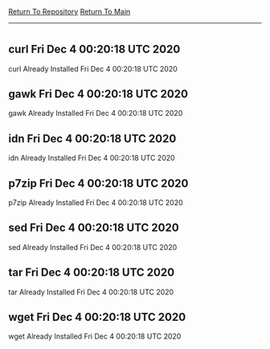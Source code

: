 [Return To Repository](https://github.com/deathbybandaid/piholeparser/)
[Return To Main](https://github.com/deathbybandaid/piholeparser/blob/master/RecentRunLogs/Mainlog.md)
____________________________________
# 
## curl Fri Dec  4 00:20:18 UTC 2020
curl Already Installed Fri Dec  4 00:20:18 UTC 2020
## gawk Fri Dec  4 00:20:18 UTC 2020
gawk Already Installed Fri Dec  4 00:20:18 UTC 2020
## idn Fri Dec  4 00:20:18 UTC 2020
idn Already Installed Fri Dec  4 00:20:18 UTC 2020
## p7zip Fri Dec  4 00:20:18 UTC 2020
p7zip Already Installed Fri Dec  4 00:20:18 UTC 2020
## sed Fri Dec  4 00:20:18 UTC 2020
sed Already Installed Fri Dec  4 00:20:18 UTC 2020
## tar Fri Dec  4 00:20:18 UTC 2020
tar Already Installed Fri Dec  4 00:20:18 UTC 2020
## wget Fri Dec  4 00:20:18 UTC 2020
wget Already Installed Fri Dec  4 00:20:18 UTC 2020
